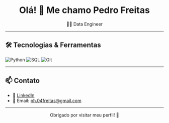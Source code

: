 <h1 align="center">Olá! 👋 Me chamo Pedro Freitas</h1>

<p align="center">
  👨‍💻 Data Engineer
</p>

---

## 🛠️ Tecnologias & Ferramentas

![Python](https://img.shields.io/badge/-Python-3776AB?style=flat&logo=python&logoColor=white)
![SQL](https://img.shields.io/badge/-SQL-4479A1?style=flat&logo=postgresql&logoColor=white)
![Git](https://img.shields.io/badge/-Git-F05032?style=flat&logo=git&logoColor=white)

---

## 📫 Contato

- 💼 [LinkedIn](https://www.linkedin.com/in/pedrofreitash/)
- 📧 Email: ph.04freitas@gmail.com

---

<p align="center">Obrigado por visitar meu perfil! 🚀</p>
